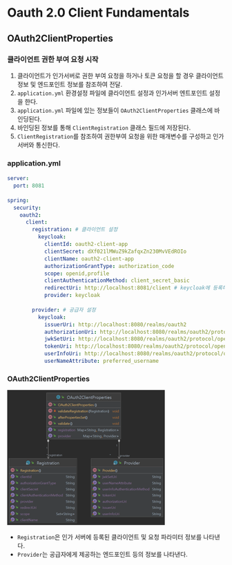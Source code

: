 # Oauth 2.0 Client Fundamentals

## OAuth2ClientProperties

### 클라이언트 권한 부여 요청 시작
1. 클라이언트가 인가서버로 권한 부여 요청을 하거나 토큰 요청을 할 경우 클라이언트 정보 및 엔드포인트 정보를 참조하여 전달.
2. `application.yml` 환경설정 파일에 클라이언트 설정과 인가서버 엔트포인트 설정을 한다.
3. `application.yml` 파일에 있는 정보들이 `OAuth2ClientProperties` 클래스에 바인딩된다.
4. 바인딩된 정보를 통해 `ClientRegistration` 클래스 필드에 저장된다.
5. `ClientRegistration`를 참조하여 권한부여 요청을 위한 매개변수를 구성하고 인가서버와 통신한다.


### application.yml
```yaml
server:
  port: 8081

spring:
  security:
    oauth2:
      client:
        registration: # 클라이언트 설정
          keycloak:
            clientId: oauth2-client-app
            clientSecret: dXf021lMWuZ9kZafqxZn230MvVEdROIo
            clientName: oauth2-client-app
            authorizationGrantType: authorization_code
            scope: openid,profile
            clientAuthenticationMethod: client_secret_basic
            redirectUri: http://localhost:8081/client # keycloak에 등록해줘야함
            provider: keycloak

        provider: # 공급자 설정
          keycloak:
            issuerUri: http://localhost:8080/realms/oauth2
            authorizationUri: http://localhost:8080/realms/oauth2/protocol/openid-connect/auth
            jwkSetUri: http://localhost:8080/realms/oauth2/protocol/openid-connect/certs
            tokenUri: http://localhost:8080/realms/oauth2/protocol/openid-connect/token
            userInfoUri: http://localhost:8080/realms/oauth2/protocol/openid-connect/userinfo
            userNameAttribute: preferred_username
```

### OAuth2ClientProperties
![img.png](./image/img6_2.png)

- `Registration`은 인가 서버에 등록된 클라이언트 및 요청 파라미터 정보를 나타낸다.
- `Provider`는 공급자에게 제공하는 엔드포인트 등의 정보를 나타낸다.